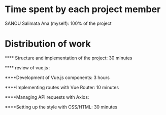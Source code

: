 
# Time spent by each project member

SANOU Salimata Ana (myself): 100% of the project

# Distribution of work

**** Structure and implementation of the project: 30 minutes

**** review of vue.js : 

****Development of Vue.js components: 3 hours

****Implementing routes with Vue Router:  10 minutes

****Managing API requests with Axios: 

****Setting up the style with CSS/HTML: 30 minutes